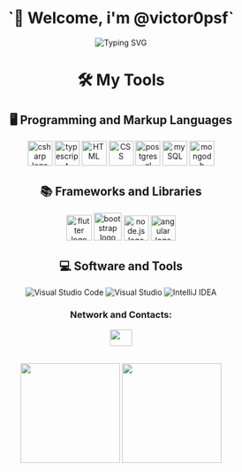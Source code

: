 
<h1 align="center">`👋 Welcome, i'm @victor0psf`</h1>
 <p align="center">
  <img src="https://readme-typing-svg.herokuapp.com?font=Fira+Code&size=20&pause=1000&color=00ADB5&center=true&vCenter=true&width=435&lines=Desenvolvedor+Full+Stack;Aberto+a+novos+desafios" alt="Typing SVG" />
</p>

<div align="center">
<h1>🛠️ My Tools</h1>
 
  ## 🖥️ Programming and Markup Languages
<img src="https://cdn.jsdelivr.net/gh/devicons/devicon/icons/csharp/csharp-original.svg" height="45" alt="csharp logo"/>
<img src=https://cdn.jsdelivr.net/gh/devicons/devicon@latest/icons/javascript/javascript-original.svg height="45" alt= typescript logo/>
<img src="https://cdn.jsdelivr.net/gh/devicons/devicon/icons/html5/html5-original.svg" height="45" alt= HTML logo/>
<img src="https://cdn.jsdelivr.net/gh/devicons/devicon@latest/icons/css3/css3-original.svg" height="45" alt= CSS logo/>
<img src="https://cdn.jsdelivr.net/gh/devicons/devicon@latest/icons/postgresql/postgresql-original-wordmark.svg" height="45" alt= postgresql logo/>
<img src="https://cdn.jsdelivr.net/gh/devicons/devicon@latest/icons/mysql/mysql-original.svg" height="45" alt= mySQL logo/>
<img src="https://cdn.jsdelivr.net/gh/devicons/devicon@latest/icons/mongodb/mongodb-original.svg" height="45" alt="mongodb logo"/>

## 📚 Frameworks and Libraries
<img src="https://cdn.jsdelivr.net/gh/devicons/devicon@latest/icons/flutter/flutter-original.svg" height="46" alt="flutter logo"/>
<img src="https://cdn.jsdelivr.net/gh/devicons/devicon@latest/icons/bootstrap/bootstrap-original.svg" height="50" alt="bootstrap logo"/>
<img src="https://cdn.jsdelivr.net/gh/devicons/devicon@latest/icons/nodejs/nodejs-original.svg" height="45" alt="node.js logo" />
<img src="https://cdn.jsdelivr.net/gh/devicons/devicon@latest/icons/angular/angular-original.svg" height="45" alt="angular logo" />
          

## 💻 Software and Tools
![Visual Studio Code](https://img.shields.io/badge/-Visual%20Studio%20Code-007ACC?style=for-the-badge&logo=visual-studio-code&logoColor=white)
![Visual Studio](https://img.shields.io/badge/-Visual%20Studio-5C2D91?style=for-the-badge&logo=visual-studio&logoColor=white)
![IntelliJ IDEA](https://img.shields.io/badge/-IntelliJ%20IDEA-000000?style=for-the-badge&logo=intellij-idea&logoColor=white)  
</div>

 
<div align="center">
   <h3>Network and Contacts:</h3>
  <a href="https://www.linkedin.com/in/victorpsf/" target='_blank'><img width="40" height="30" src="https://cdn.jsdelivr.net/gh/devicons/devicon@latest/icons/linkedin/linkedin-original.svg" target="_blank"></a> 
</div>

</br>

<p align="center">
  <img height="180em" src="https://github-readme-stats.vercel.app/api?username=victor0psf&show_icons=true&theme=radical"/>
  <img height="180em" src="https://github-readme-stats.vercel.app/api/top-langs/?username=victor0psf&layout=compact&langs_count=6&theme=radical"/>
</p>




